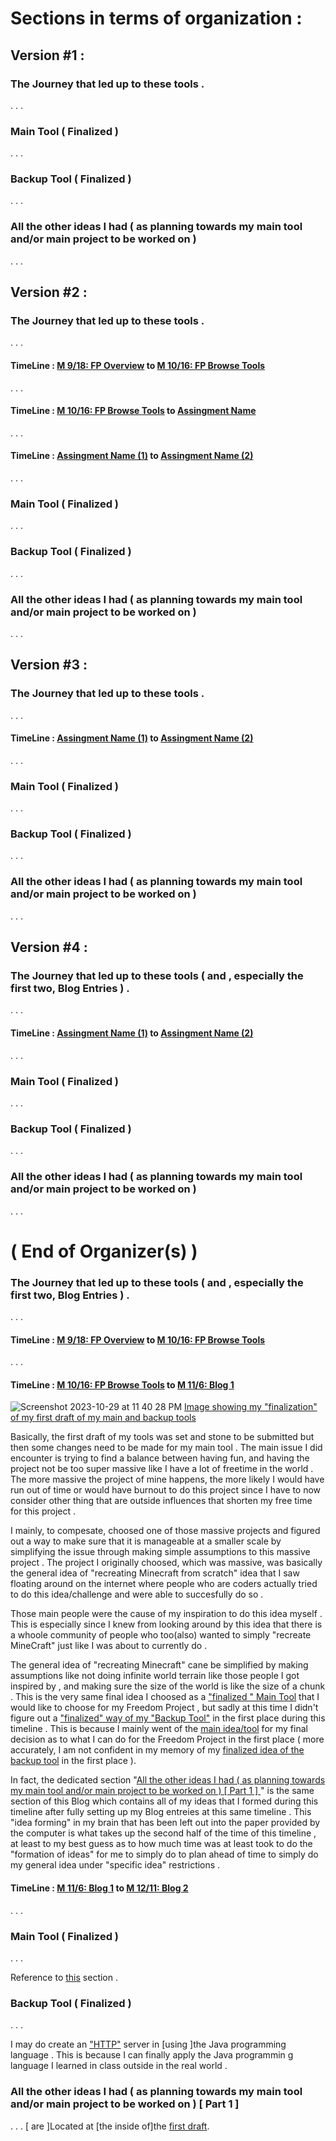 # Sections in terms of organization : 
## Version #1 : 
### The Journey that led up to these tools . 
. . . 
### Main Tool ( Finalized ) 
. . . 
### Backup Tool ( Finalized ) 
. . . 
### All the other ideas I had ( as planning towards my main tool and/or main project to be worked on ) 
. . . 

## Version #2 : 
### The Journey that led up to these tools . 
. . . 
#### TimeLine : [M 9/18: FP Overview](https://classroom.google.com/c/NTg5NDk0MTg0Njk5/m/NjI0MjA1MTc4MDgz/details) to [M 10/16: FP Browse Tools](https://classroom.google.com/c/NTg5NDk0MTg0Njk5/sa/NjMzODM2MjA5ODAy/details) 
. . . 
#### TimeLine : [M 10/16: FP Browse Tools](https://classroom.google.com/c/NTg5NDk0MTg0Njk5/sa/NjMzODM2MjA5ODAy/details) to [Assingment Name](https://classroom.google.com/c/NTg5NDk0MTg0Njk5/sa/NjMzODM2MjA5ODAy/details) 
. . . 
#### TimeLine : [Assingment Name (1)](https://classroom.google.com/c/NTg5NDk0MTg0Njk5/sa/NjMzODM2MjA5ODAy/details) to [Assingment Name (2)](https://classroom.google.com/c/NTg5NDk0MTg0Njk5/sa/NjMzODM2MjA5ODAy/details) 
. . . 
### Main Tool ( Finalized ) 
. . . 
### Backup Tool ( Finalized ) 
. . . 
### All the other ideas I had ( as planning towards my main tool and/or main project to be worked on ) 
. . . 

## Version #3 : 
### The Journey that led up to these tools . 
. . . 
#### TimeLine : [Assingment Name (1)](https://classroom.google.com/c/NTg5NDk0MTg0Njk5/sa/NjMzODM2MjA5ODAy/details) to [Assingment Name (2)](https://classroom.google.com/c/NTg5NDk0MTg0Njk5/sa/NjMzODM2MjA5ODAy/details) 
. . . 
### Main Tool ( Finalized ) 
. . . 
### Backup Tool ( Finalized ) 
. . . 
### All the other ideas I had ( as planning towards my main tool and/or main project to be worked on ) 
. . . 

## Version #4 : 
### The Journey that led up to these tools ( and , especially the first two, Blog Entries ) . 
. . . 
#### TimeLine : [Assingment Name (1)](https://classroom.google.com/) to [Assingment Name (2)](https://classroom.google.com/) 
. . . 
### Main Tool ( Finalized ) 
. . . 
### Backup Tool ( Finalized ) 
. . . 
### All the other ideas I had ( as planning towards my main tool and/or main project to be worked on ) 
. . . 
# ( End of Organizer(s) ) 

### The Journey that led up to these tools ( and , especially the first two, Blog Entries ) . 
. . . 
#### TimeLine : [M 9/18: FP Overview](https://classroom.google.com/c/NTg5NDk0MTg0Njk5/m/NjI0MjA1MTc4MDgz/details) to [M 10/16: FP Browse Tools](https://classroom.google.com/c/NTg5NDk0MTg0Njk5/sa/NjMzODM2MjA5ODAy/details) 
. . . 
#### TimeLine : [M 10/16: FP Browse Tools](https://classroom.google.com/c/NTg5NDk0MTg0Njk5/sa/NjMzODM2MjA5ODAy/details) to [M 11/6: Blog 1](https://classroom.google.com/c/NTg5NDk0MTg0Njk5/a/NjM3Njk2OTQ5OTM5/details) 
![Screenshot 2023-10-29 at 11 40 28 PM](https://github.com/matthewg7679/apcsa-freedom-project/assets/145606579/c6f8c6da-d37c-4f46-9da0-f9e0b17ef907)
[ Image showing my "finalization" of my first draft of my main and backup tools ](https://github.com/matthewg7679/apcsa-freedom-project/assets/145606579/c6f8c6da-d37c-4f46-9da0-f9e0b17ef907)

Basically, the first draft of my tools was set and stone to be submitted but then some changes need to be made for my main tool . 
The main issue I did encounter is trying to find a balance between having fun, and having the project not be too super massive like I have a lot of freetime in the world . The more massive the project of mine happens, the more likely I would have run out of time or would have burnout to do this project since I have to now consider other thing that are outside influences that shorten my free time for this project . 

I mainly, to compesate, choosed one of those massive projects and figured out a way to make sure that it is manageable at a smaller scale by simplifying the issue through making simple assumptions to this massive project . The project I originally choosed, which was massive, was basically the general idea of "recreating Minecraft from scratch" idea that I saw floating around on the internet where people who are coders actually tried to do this idea/challenge and were able to succesfully do so . 

Those main people were the cause of my inspiration to do this idea myself . This is especially since I knew from looking around by this idea that there is a whoole community of people who too(also) wanted to simply "recreate MineCraft" just like I was about to currently do . 

The general idea of "recreating Minecraft" cane be simplified by making assumptions like not doing infinite world terrain like those people I got inspired by , and making sure the size of the world is like the size of a chunk . This is the very same final idea I choosed as a ["finalized " Main Tool](https://github.com/matthewg7679/apcsa-freedom-project/blob/main/blog/entry01draftNumber2.md#main-tool--finalized--4) that I would like to choose for my Freedom Project , but sadly at this time I didn't figure out a ["finalized" way of my "Backup Tool"](https://github.com/matthewg7679/apcsa-freedom-project/blob/main/blog/entry01draftNumber2.md#backup-tool--finalized--4) in the first place during this timeline . This is because I mainly went of the [main idea/tool](https://github.com/matthewg7679/apcsa-freedom-project/blob/main/blog/entry01draftNumber2.md#main-tool--finalized--4) for my final decision as to what I can do for the Freedom Project in the first place ( more accurately, I am not confident in my memory of my [finalized idea of the backup tool](https://github.com/matthewg7679/apcsa-freedom-project/blob/main/blog/entry01draftNumber2.md#backup-tool--finalized--4) in the first place ). 

In fact, the dedicated section "[All the other ideas I had ( as planning towards my main tool and/or main project to be worked on ) [ Part 1 ] ](https://github.com/matthewg7679/apcsa-freedom-project/blob/main/blog/entry01draftNumber2.md#all-the-other-ideas-i-had--as-planning-towards-my-main-tool-andor-main-project-to-be-worked-on---part-1-)" is the same section of this Blog which contains all of my ideas that I formed during this timeline after fully setting up my Blog entreies at this same timeline . This "idea forming" in my brain  that has been left out into the paper provided by the computer is what takes up the second half of the time of this timeline , at least to my best guess as to how much time was at least took to do the "formation of ideas" for me to simply do to plan ahead of time to simply do my general idea under "specific idea" restrictions . 
#### TimeLine : [M 11/6: Blog 1](https://classroom.google.com/c/NTg5NDk0MTg0Njk5/a/NjM3Njk2OTQ5OTM5/details) to [M 12/11: Blog 2](https://classroom.google.com/c/NTg5NDk0MTg0Njk5/a/NjQ1NTkxMDQyMzk1/details) 
. . . 
### Main Tool ( Finalized ) 
. . . 

Reference to [this](https://github.com/matthewg7679/apcsa-freedom-project/blob/main/blog/entry01draftNumber2.md#timeline--m-1016-fp-browse-tools-to-m-116-blog-1) section . 

### Backup Tool ( Finalized ) 
. . . 

I may do create an ["HTTP"](https://javarevisited.blogspot.com/2015/06/how-to-create-http-server-in-java-serversocket-example.html#axzz8GvAaXnTy) server in [using ]the Java programming language . This is because I can finally apply the Java programmin g language I learned in class outside in the real world . 

### All the other ideas I had ( as planning towards my main tool and/or main project to be worked on ) [ Part 1 ] 
. . . 
[ are ]Located at [the inside of]the [first draft](https://github.com/matthewg7679/apcsa-freedom-project/blob/main/blog/entry01draft.md#draft-n1).

